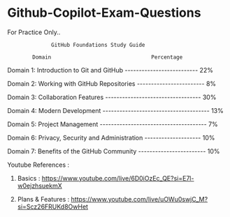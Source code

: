 # Github-Copilot-Exam-Questions
For Practice Only..


				  GitHub Foundations Study Guide
		
			Domain		                          Percentage

Domain 1:  Introduction to Git and GitHub -------------------------- 22% 

Domain 2:  Working with GitHub Repositories ------------------------ 8% 

Domain 3:  Collaboration Features ---------------------------------- 30% 

Domain 4:  Modern Development -------------------------------------- 13% 

Domain 5:  Project Management -------------------------------------- 7% 

Domain 6:  Privacy, Security and Administration -------------------- 10% 

Domain 7:  Benefits of the GitHub Community ------------------------ 10% 



Youtube References :


1. Basics : https://www.youtube.com/live/6D0iOzEc_QE?si=E7l-w0ejzhsuekmX  
 
2. Plans & Features : https://www.youtube.com/live/uOWu0swjC_M?si=Scz26FRUKd8OwHet 
